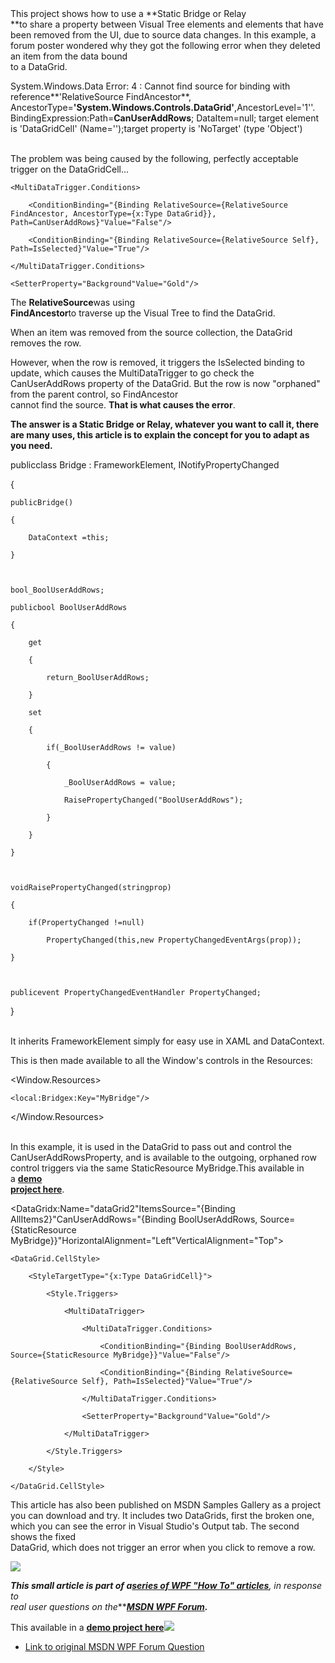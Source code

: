 
<br><br>This project shows how to use a **Static Bridge or Relay<br>**to share a property between Visual Tree elements and elements that have been removed from the UI, due to source data changes. In this example, a forum poster wondered why they got the following error when they deleted an item from the data bound<br> to a DataGrid.  
  
System.Windows.Data Error: 4 : Cannot find source for binding with reference**'RelativeSource FindAncestor**,<br>AncestorType=**'System.Windows.Controls.DataGrid'**,AncestorLevel='1''.<br>BindingExpression:Path=**CanUserAddRows**; DataItem=null; target element is 'DataGridCell' (Name='');target property is 'NoTarget' (type 'Object')  
  
<br>The problem was being caused by the following, perfectly acceptable trigger on the DataGridCell...  
  

<MultiDataTrigger>

    <MultiDataTrigger.Conditions>

        <ConditionBinding="{Binding RelativeSource={RelativeSource FindAncestor, AncestorType={x:Type DataGrid}}, Path=CanUserAddRows}"Value="False"/>

        <ConditionBinding="{Binding RelativeSource={RelativeSource Self}, Path=IsSelected}"Value="True"/>

    </MultiDataTrigger.Conditions>

    <SetterProperty="Background"Value="Gold"/>

</MultiDataTrigger>
  

The **RelativeSource**was using **<br>FindAncestor**to traverse up the Visual Tree to find the DataGrid.



When an item was removed from the source collection, the DataGrid removes the row.



However, when the row is removed, it triggers the IsSelected binding to update, which causes the MultiDataTrigger to go check the CanUserAddRows property of the DataGrid. But the row is now "orphaned" from the parent control, so FindAncestor<br> cannot find the source. **That is what causes the error**.

**The answer is a Static Bridge or Relay, whatever you want to call it, there are many uses, this article is to explain the concept for you to adapt as you need.**
  

publicclass Bridge : FrameworkElement, INotifyPropertyChanged

{

    publicBridge()

    {

        DataContext =this;

    }



    bool_BoolUserAddRows;

    publicbool BoolUserAddRows

    {

        get

        {

            return_BoolUserAddRows;

        }

        set

        {

            if(_BoolUserAddRows != value)

            {

                _BoolUserAddRows = value;

                RaisePropertyChanged("BoolUserAddRows");

            }

        }

    }



    voidRaisePropertyChanged(stringprop)

    {

        if(PropertyChanged !=null)

            PropertyChanged(this,new PropertyChangedEventArgs(prop));

    }



    publicevent PropertyChangedEventHandler PropertyChanged;

}
  
<br>It inherits FrameworkElement simply for easy use in XAML and DataContext.<br>


This is then made available to all the Window's controls in the Resources:
  

<Window.Resources>

    <local:Bridgex:Key="MyBridge"/>

</Window.Resources>
  
<br>In this example, it is used in the DataGrid to pass out and control the CanUserAddRowsProperty, and is available to the outgoing, orphaned row control triggers via the same StaticResource MyBridge.This available in a [**demo<br> project here**](http://code.msdn.microsoft.com/WPF-Parsing-XAML-into-440bdfed).   
  

<DataGridx:Name="dataGrid2"ItemsSource="{Binding AllItems2}"CanUserAddRows="{Binding BoolUserAddRows, Source={StaticResource MyBridge}}"HorizontalAlignment="Left"VerticalAlignment="Top">

    <DataGrid.CellStyle>

        <StyleTargetType="{x:Type DataGridCell}">

            <Style.Triggers>

                <MultiDataTrigger>

                    <MultiDataTrigger.Conditions>

                        <ConditionBinding="{Binding BoolUserAddRows, Source={StaticResource MyBridge}}"Value="False"/>

                        <ConditionBinding="{Binding RelativeSource={RelativeSource Self}, Path=IsSelected}"Value="True"/>

                    </MultiDataTrigger.Conditions>

                    <SetterProperty="Background"Value="Gold"/>

                </MultiDataTrigger>

            </Style.Triggers>

        </Style>

    </DataGrid.CellStyle>

</DataGrid>


This article has also been published on MSDN Samples Gallery as a project you can download and try. It includes two DataGrids, first the broken one, which you can see the error in Visual Studio's Output tab. The second shows the fixed<br> DataGrid, which does not trigger an error when you click to remove a row.



[![ ](http://social.technet.microsoft.com/wiki/resized-image.ashx/__size/550x0/__key/communityserver-wikis-components-files/00-00-00-00-05/0243.RelativeSourceAncestorBindingError.png)](http://social.technet.microsoft.com/wiki/cfs-file.ashx/__key/communityserver-wikis-components-files/00-00-00-00-05/0243.RelativeSourceAncestorBindingError.png)

  
  
***This small article is part of a**[**series of WPF "How To" articles**](http://social.technet.microsoft.com/wiki/contents/articles/12346.wpfhowto-a-collection-of-helpful-short-articles.aspx)**, in response to<br> real user questions on the***[***MSDN WPF Forum***](http://social.msdn.microsoft.com/Forums/en/wpf)***.***  
  
This available in a [**demo project here**![ ](http://social.technet.microsoft.com/wiki/cfs-file.ashx/__key/communityserver-components-sitefiles/10_5F00_external.png "This link is external to TechNet Wiki. It will open in a new window.")](http://code.msdn.microsoft.com/WpfHowTo-Avoid-Binding-dcadde3a)
- [Link to original MSDN WPF Forum Question](http://social.msdn.microsoft.com/Forums/en/wpf/thread/b4c702a8-d032-4481-a0b9-8bef31217e5a)
